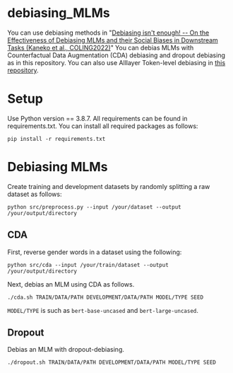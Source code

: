 # debiasing_MLMs

You can use debiasing methods in "[Debiasing isn't enough! -- On the Effectiveness of Debiasing MLMs and their Social Biases in Downstream Tasks (Kaneko et al., COLING2022)](https://arxiv.org/abs/2205.09867)"
You can debias MLMs with Counterfactual Data Augmentation (CDA) debiasing and dropout debiasing as in this repository.
You can also use Alllayer Token-level debiasing in [this repository](https://github.com/kanekomasahiro/context-debias).

# Setup

Use Python version == 3.8.7.
All requirements can be found in requirements.txt. You can install all required packages as follows:
```
pip install -r requirements.txt
```

# Debiasing MLMs

Create training and development datasets by randomly splitting a raw dataset as follows:
```
python src/preprocess.py --input /your/dataset --output /your/output/directory
```

## CDA

First, reverse gender words in a dataset using the following:
```
python src/cda --input /your/train/dataset --output /your/output/directory
```

Next, debias an MLM using CDA as follows.
```
./cda.sh TRAIN/DATA/PATH DEVELOPMENT/DATA/PATH MODEL/TYPE SEED
```
`MODEL/TYPE` is such as `bert-base-uncased` and `bert-large-uncased`.

## Dropout

Debias an MLM with dropout-debiasing.
```
./dropout.sh TRAIN/DATA/PATH DEVELOPMENT/DATA/PATH MODEL/TYPE SEED
```

